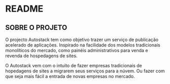 # README

## SOBRE O PROJETO
O projecto Autostack tem como objetivo trazer um serviço de publicação acelerado de aplicações. Inspirado na facilidade dos modelos tradicionais monolíticos do mercado, como painéis administrativos para venda e revenda de hospedagens de sites.

O Autostack vem com o intuito de fazer empresas tradicionais de hopedagens de sites a migrarem seus serviços para a núvem. Ou fazer com que seja mais fácil a entrada de novas empresas no mercado.